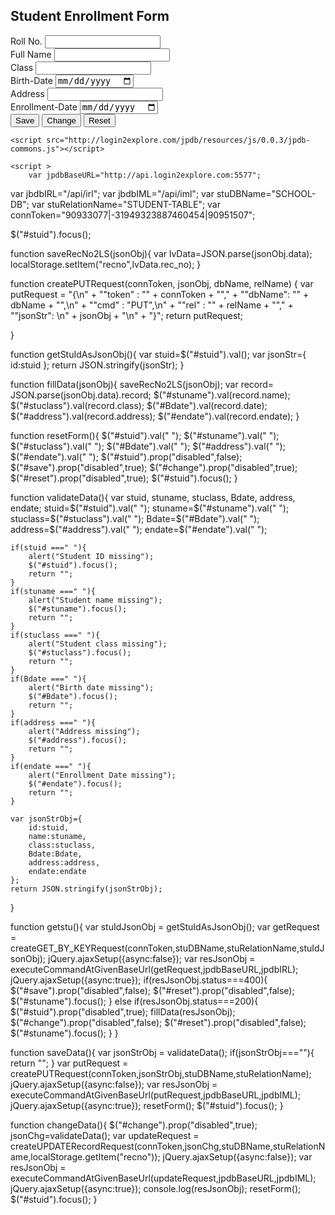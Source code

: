 <!DOCTYPE html>
<!--
To change this license header, choose License Headers in Project Properties.
To change this template file, choose Tools | Templates
and open the template in the editor.
-->
<html lang="en">
<head>
<title>Student Enrollment Form</title>
<meta charset="utf-8">
<meta name="viewport" content="width=device-width, initial-scale=1">
<link rel="stylesheet" href="https://maxcdn.bootstrapcdn.com/bootstrap/3.4.1/css/bootstrap.min.css">
<script src="https://ajax.googleapis.com/ajax/libs/jquery/3.5.1/jquery.min.js"></script>
<script src="https://maxcdn.bootstrapcdn.com/bootstrap/3.4.1/js/bootstrap.min.js"></script>
</head>

<body>
    <div class="container">
        <div class="page-header text-center"> 
            <h2>Student Enrollment Form</h2>
        </div> 
        <form id="stuform" method="get">
            <div class="form-group">
                <label>Roll No.</label>
                <input type="text" id="stuid" class="form-control" onchange="getstu()">  
            </div>
            <div class="form-group">
                <label>Full Name</label>
                <input type="text" id="stuname" class="form-control">
            </div>
            <div class="form-group">
                <label>Class</label>
                <input type="number" id="stuclass" class="form-control">
            </div>
            <div class="form-group">
                <label>Birth-Date</label>
                <input type="date" id="Bdate" class="form-control">
            </div>
            <div class="form-group">
                <label>Address</label>
                <input type="text" id="address" class="form-control">
            </div>
            <div class="form-group">
                <label>Enrollment-Date</label>
                <input type="date" id="endate" class="form-control">
            </div>
            <div class="form-group text-center">
                <button type="button" class="btn btn-lg btn-primary" id="save" onclick="saveData()" >Save</button>
                <button type="button" class="btn btn-lg btn-primary" id="change" onclick="changeData()" >Change</button>
                <button type="button" class="btn btn-lg btn-primary" id="reset" onclick="resetForm()" >Reset</button>
            </div>
        </form>
    </div>
    


    <script src="http://login2explore.com/jpdb/resources/js/0.0.3/jpdb-commons.js"></script>

    <script >
        var jpdbBaseURL="http://api.login2explore.com:5577";
var jbdbIRL="/api/irl";
var jbdbIML="/api/iml";
var stuDBName="SCHOOL-DB";
var stuRelationName="STUDENT-TABLE";
var connToken="90933077|-31949323887460454|90951507";

$("#stuid").focus();

function saveRecNo2LS(jsonObj){
    var lvData=JSON.parse(jsonObj.data);
    localStorage.setItem("recno",lvData.rec_no);
}

function createPUTRequest(connToken, jsonObj, dbName, relName) {
    var putRequest = "{\n"
    + "\"token\" : \""
    + connToken
    + "\","
    + "\"dbName\": \""
    + dbName
    + "\",\n" + "\"cmd\" : \"PUT\",\n"
    + "\"rel\" : \""
    + relName + "\","
    + "\"jsonStr\": \n"
    + jsonObj
    + "\n"
    + "}";
    return putRequest;

}

function getStuIdAsJsonObj(){
    var stuid=$("#stuid").val();
    var jsonStr={
        id:stuid
    };
    return JSON.stringify(jsonStr);
}

function fillData(jsonObj){
    saveRecNo2LS(jsonObj);
    var record= JSON.parse(jsonObj.data).record;
    $("#stuname").val(record.name);
    $("#stuclass").val(record.class);
    $("#Bdate").val(record.date);
    $("#address").val(record.address);
    $("#endate").val(record.endate);
}

function resetForm(){
    $("#stuid").val(" ");
    $("#stuname").val(" ");
    $("#stuclass").val(" ");
    $("#Bdate").val(" ");
    $("#address").val(" ");
    $("#endate").val(" ");
    $("#stuid").prop("disabled",false);
    $("#save").prop("disabled",true);
    $("#change").prop("disabled",true);
    $("#reset").prop("disabled",true);
    $("#stuid").focus();
}

function validateData(){
    var stuid, stuname, stuclass, Bdate, address, endate;
    stuid=$("#stuid").val(" ");
    stuname=$("#stuname").val(" ");
    stuclass=$("#stuclass").val(" ");
    Bdate=$("#Bdate").val(" ");
    address=$("#address").val(" ");
    endate=$("#endate").val(" ");

    if(stuid ===" "){
        alert("Student ID missing");
        $("#stuid").focus();
        return "";
    }
    if(stuname ===" "){
        alert("Student name missing");
        $("#stuname").focus();
        return "";
    }
    if(stuclass ===" "){
        alert("Student class missing");
        $("#stuclass").focus();
        return "";
    }
    if(Bdate ===" "){
        alert("Birth date missing");
        $("#Bdate").focus();
        return "";
    }
    if(address ===" "){
        alert("Address missing");
        $("#address").focus();
        return "";
    }
    if(endate ===" "){
        alert("Enrollment Date missing");
        $("#endate").focus();
        return "";
    }

    var jsonStrObj={
        id:stuid,
        name:stuname,
        class:stuclass,
        Bdate:Bdate,
        address:address,
        endate:endate
    };
    return JSON.stringify(jsonStrObj);
}

function getstu(){
    var stuIdJsonObj = getStuIdAsJsonObj();
    var getRequest = createGET_BY_KEYRequest(connToken,stuDBName,stuRelationName,stuIdJsonObj);
    jQuery.ajaxSetup({async:false});
    var resJsonObj = executeCommandAtGivenBaseUrl(getRequest,jpdbBaseURL,jpdbIRL);
    jQuery.ajaxSetup({async:true});
    if(resJsonObj.status===400){
        $("#save").prop("disabled",false);
        $("#reset").prop("disabled",false);
        $("#stuname").focus(); 
    } else if(resJsonObj.status===200){
        $("#stuid").prop("disabled",true);
        fillData(resJsonObj);
        $("#change").prop("disabled",false);
        $("#reset").prop("disabled",false);
        $("#stuname").focus();
    }
}

function saveData(){
    var jsonStrObj = validateData();
    if(jsonStrObj===""){
        return "";
    }
    var putRequest = createPUTRequest(connToken,jsonStrObj,stuDBName,stuRelationName);
    jQuery.ajaxSetup({async:false});
    var resJsonObj = executeCommandAtGivenBaseUrl(putRequest,jpdbBaseURL,jpdbIML);
    jQuery.ajaxSetup({async:true});
    resetForm();
    $("#stuid").focus();
}

function changeData(){
    $("#change").prop("disabled",true);
    jsonChg=validateData();
    var updateRequest = createUPDATERecordRequest(connToken,jsonChg,stuDBName,stuRelationName,localStorage.getItem("recno"));
    jQuery.ajaxSetup({async:false});
    var resJsonObj = executeCommandAtGivenBaseUrl(updateRequest,jpdbBaseURL,jpdbIML);
    jQuery.ajaxSetup({async:true});
    console.log(resJsonObj);
    resetForm();
    $("#stuid").focus();
}
    </script>
</body>
</html>
